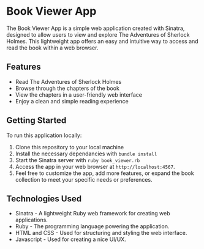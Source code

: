 # Book Viewer App

The Book Viewer App is a simple web application created with Sinatra, designed to allow users to view and explore The Adventures of Sherlock Holmes. This lightweight app offers an easy and intuitive way to access and read the book within a web browser.

## Features

- Read The Adventures of Sherlock Holmes
- Browse through the chapters of the book
- View the chapters in a user-friendly web interface
- Enjoy a clean and simple reading experience

## Getting Started

To run this application locally:

1. Clone this repository to your local machine
2. Install the necessary dependancies with `bundle install`
3. Start the Sinatra server with `ruby book_viewer.rb`
4. Access the app in your web browser at `http://localhost:4567`.
5. Feel free to customize the app, add more features, or expand the book collection to meet your specific needs or preferences.

## Technologies Used

- Sinatra - A lightweight Ruby web framework for creating web applications.
- Ruby - The programming language powering the application.
- HTML and CSS - Used for structuring and styling the web interface.
- Javascript - Used for creating a nice UI/UX.
